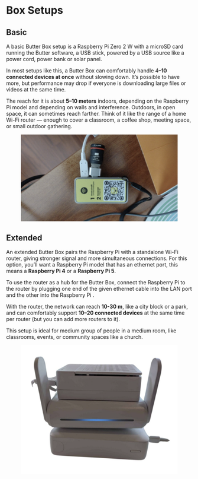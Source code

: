 # Box Setups

## Basic

A basic Butter Box setup is a Raspberry Pi Zero 2 W with a microSD card running the Butter software, a USB stick, powered by a USB source like a power cord, power bank or solar panel.

In most setups like this, a Butter Box can comfortably handle &#x34;**–10 connected devices at once** without slowing down. It’s possible to have more, but performance may drop if everyone is downloading large files or videos at the same time.

The reach for it is about **5–10 meters** indoors, depending on the Raspberry Pi model and depending on walls and interference. Outdoors, in open space, it can sometimes reach farther. Think of it like the range of a home Wi-Fi router — enough to cover a classroom, a coffee shop, meeting space, or small outdoor gathering.

<figure><img src=".gitbook/assets/Screenshot 2025-08-01 at 6.16.08 AM.png" alt=""><figcaption></figcaption></figure>



## Extended

An extended Butter Box pairs the Raspberry Pi with a standalone Wi-Fi router, giving stronger signal and more simultaneous connections. For this option, you’ll want a Raspberry Pi model that has an ethernet port, this means a **Raspberry Pi 4** or a **Raspberry Pi 5**.

To use the router as a hub for the Butter Box, connect the Raspberry Pi to the router by plugging one end of the given ethernet cable into the LAN port and the other into the Raspberry Pi .

With the router, the network can reach **10-30 m**, like a city block or a park, and can comfortably support **10–20 connected devices** at the same time per router (but you can add more routers to it).

This setup is ideal for medium group of people in a medium room, like classrooms, events, or community spaces like a church.

<figure><img src=".gitbook/assets/Screenshot 2025-07-31 at 10.53.06 PM.png" alt=""><figcaption></figcaption></figure>



